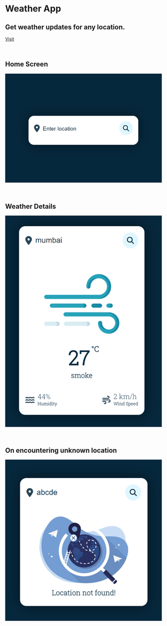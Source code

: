 # Weather App

## Get weather updates for any location.

<a href="https://soumya-khanda-weather-app.netlify.app/">Visit</a>

<br>

## Home Screen

<p align="center">
    <img src="./images/ss1.png">
</p>

<br>

## Weather Details

<p align="center">
    <img src="./images/ss2.png">
</p>

<br>

## On encountering unknown location

<p align="center">
    <img src="./images/ss3.png">
</p>

